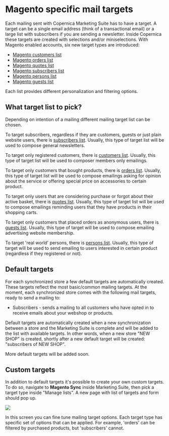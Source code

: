 # Magento specific mail targets

Each mailing sent with Copernica Marketing Suite has to have a target. A target 
can be a single email address (think of a transactional email) or a large list 
with subscribers if you are sending a newsletter. Inside Copernica these targets 
are created with selections and/or miniselections. With Magento enabled accounts, 
six new target types are introduced: 

- [Magento customers list][customers-target]
- [Magento orders list][orders-target]
- [Magento quotes list][quotes-target]
- [Magento subscribers list][subscribers-target]
- [Magento persons list][persons-target]
- [Magento guests list][guests-target]

Each list provides different personalization and filtering options.

## What target list to pick?

Depending on intention of a mailing different mailing target list can be chosen.

To target subscribers, regardless if they are customers, guests or just plain 
website users, there is [subscribers list][subscribers-target]. 
Usually, this type of target list will be used to compose general newsletters.

To target only registered customers, there is [customers list][customers-target].
Usually, this type of target list will be used to composer members only emailings.

To target only customers that bought products, there is [orders list][orders-target].
Usually, this type of target list will be used to compose emailings asking for 
opinion about the service or offering special price on accessories to certain 
product.

To target only users that are considering purchase or forgot about their active
basket, there is [quotes list][quotes-target].
Usually, this type of target list will be used to compose emailings reminding 
users that they have products in their shopping carts.

To target only customers that placed orders as anonymous users, there is 
[guests list][guests-target]. Usually, this type of target will be used to 
compose emailing advertising website membership.

To target 'real world' persons, there is [persons list][persons-target].
Usually, this type of target will be used to send emailing to users interested 
in certain product (regardless if they registered or not).

## Default targets

For each synchronized store a few default targets are automatically created. 
These targets reflect the most basic/common mailing targets. At the moment, each 
synchronized store comes with the following mail targets, ready to send 
a mailing to: 

*   Subscribers - sends a mailing to all customers who have opted in to receive 
emails about your webshop or products. 


Default targets are automatically created when a new synchronization between 
a store and the Marketing Suite is complete and will be added to the list with 
available targets. In other words, when a new store "NEW SHOP" is created, 
shortly after a new default target will be created: "subscribers of NEW SHOP".

More default targets will be added soon. 

## Custom targets 

In addition to default targets it's possible to create your own custom targets. 
To do so, navigate to **Magento Sync** inside Marketing Suite, then pick a target 
type inside "Manage lists". A new page with list of targets and form should 
pop up.

![](magento-filter-page.png)

In this screen you can fine tune mailing target options. Each target type has 
specific set of options that can be applied. For example, 'orders' can be filtered 
by purchased products, but 'subscribers' cannot.

[customers-target]: magento-integration/targets/customers
[orders-target]: magento-integration/targets/orders
[quotes-target]: magento-integration/targets/quotes
[subscribers-target]: magento-integration/targets/subscribers
[persons-target]: magento-integration/targets/persons
[guests-target]: magento-integration/targets/guests

